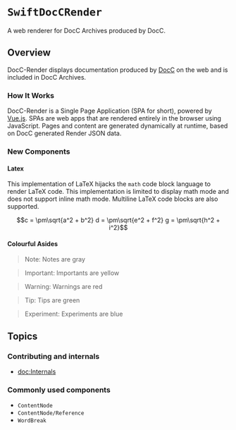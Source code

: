 # ``SwiftDocCRender``

A web renderer for DocC Archives produced by DocC.

## Overview

DocC-Render displays documentation produced by [DocC](https://www.swift.org/documentation/docc) on the web and is included in DocC Archives.

### How It Works

DocC-Render is a Single Page Application (SPA for short), powered by [Vue.js](https://vuejs.org). SPAs are web apps that are rendered entirely in the browser using JavaScript. Pages and content are generated dynamically at runtime, based on DocC generated Render JSON data.

### New Components

#### Latex

This implementation of LaTeX hijacks the `math` code block language to render LaTeX code. This implementation 
is limited to display math mode and does not support inline math mode. Multiline LaTeX code blocks are also supported.

```math
c = \pm\sqrt{a^2 + b^2}

d = \pm\sqrt{e^2 + f^2}

g = \pm\sqrt{h^2 + i^2}
```

#### Colourful Asides

> Note: Notes are gray

> Important: Importants are yellow

> Warning: Warnings are red

> Tip: Tips are green

> Experiment: Experiments are blue

## Topics

### Contributing and internals

- <doc:Internals>

### Commonly used components

- ``ContentNode``
- ``ContentNode/Reference``
- ``WordBreak``

<!-- Copyright (c) 2021 Apple Inc and the Swift Project authors. All Rights Reserved. -->
